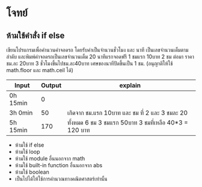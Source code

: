 # โจทย์
## ห้ามใช้คำสั่ง if else
เขียนโปรแกรมเพื่อคำนวนค่าจอดรถ โดยรับค่าเป็นจำนวนชั่วโมง และ นาที เป็นเลขจำนวนเต็มตามลำดับ และพิมพ์ค่าจอดรถเป็นเลขจำนวนเต็ม
20 นาทีแรกจอดฟรี
1 ชมแรก 10บาท
2 ชม ต่อมา ราคาชม.ละ 20บาท
3 ชั่วโมงขึ้นไปชม.ละ40บาท
เศษของนาทีปัดขึ้นเป็น 1 ชม.
(อนุญาติให้ใช้ math.floor และ math.ceil ได้)

|   Input   | Output | explain                                              |
|-----------|--------|------------------------------------------------------|
| 0h 15min  | 0      |                                                      |
| 3h 0min   | 50     |  เกิดจาก ชม.แรก 10บาท และ ชม ที่ 2 และ 3 ชมละ 20       |
| 5h 15min  | 170    |  ทั้งหมด 6 ชม 3 ชมแรก 50บาท 3 ชมที่เหลือ 40*3 = 120 บาท |

- ห้ามใช้ if else
- ห้ามใช้ loop
- ห้ามใช้ module อื่นนอกจาก math
- ห้ามใช้ built-in function อื่นนอกจาก abs
- ห้ามใช้ boolean
- เป็นไปได้ให้ใช้การคำนวณทางคณิตศาสตร์เท่านั้น
